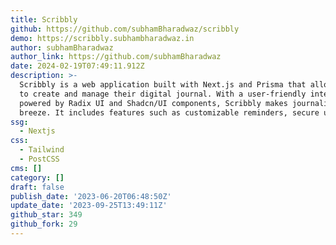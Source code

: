```yaml
---
title: Scribbly
github: https://github.com/subhamBharadwaz/scribbly
demo: https://scribbly.subhambharadwaz.in
author: subhamBharadwaz
author_link: https://github.com/subhamBharadwaz
date: 2024-02-19T07:49:11.912Z
description: >-
  Scribbly is a web application built with Next.js and Prisma that allows users
  to create and manage their digital journal. With a user-friendly interface
  powered by Radix UI and Shadcn/UI components, Scribbly makes journaling a
  breeze. It includes features such as customizable reminders, secure us...
ssg:
  - Nextjs
css:
  - Tailwind
  - PostCSS
cms: []
category: []
draft: false
publish_date: '2023-06-20T06:48:50Z'
update_date: '2023-09-25T13:49:11Z'
github_star: 349
github_fork: 29
---
```

